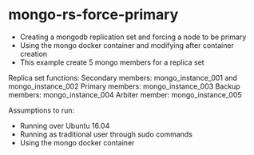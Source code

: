 # mongo-rs-force-primary
- Creating a mongodb replication set and forcing a node to be primary
- Using the mongo docker container and modifying after container creation
- This example create 5 mongo members for a replica set

Replica set functions:
Secondary members: mongo_instance_001 and mongo_instance_002
Primary members: mongo_instance_003
Backup members: mongo_instance_004
Arbiter member: mongo_instance_005

Assumptions to run:
- Running over Ubuntu 16.04
- Running as traditional user through sudo commands
- Using the mongo docker container
